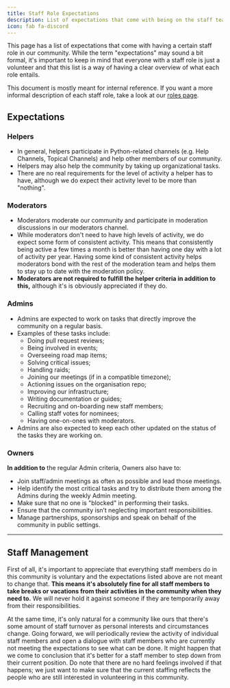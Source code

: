 ```yaml
---
title: Staff Role Expectations
description: List of expectations that come with being on the staff team at Python Discord.
icon: fab fa-discord
---
```


This page has a list of expectations that come with having a certain staff role in our community.
While the term "expectations" may sound a bit formal, it's important to keep in mind that everyone with a staff role is just a volunteer and that this list is a way of having a clear overview of what each role entails.

This document is mostly meant for internal reference.
If you want a more informal description of each staff role, take a look at our [roles page](/pages/server-info/roles/#staff-roles).

## Expectations

### <span class="fas fa-circle" style="color:#eecd36"></span> Helpers

* In general, helpers participate in Python-related channels (e.g. Help Channels, Topical Channels) and help other members of our community.
* Helpers may also help the community by taking up organizational tasks.
* There are no real requirements for the level of activity a helper has to have, although we do expect their activity level to be more than "nothing".

### <span class="fas fa-circle" style="color:#ff9f1b"></span> Moderators

* Moderators moderate our community and participate in moderation discussions in our moderators channel.
* While moderators don't need to have high levels of activity, we do expect some form of consistent activity.
This means that consistently being active a few times a month is better than having one day with a lot of activity per year.
Having some kind of consistent activity helps moderators bond with the rest of the moderation team and helps them to stay up to date with the moderation policy.
* **Moderators are not required to fulfill the helper criteria in addition to this,** although it's is obviously appreciated if they do.

### <span class="fas fa-circle" style="color:#ff784d"></span> Admins

*  Admins are expected to work on tasks that directly improve the community on a regular basis.
*  Examples of these tasks include:
    * Doing pull request reviews;
    * Being involved in events;
    * Overseeing road map items;
    * Solving critical issues;
    * Handling raids;
    * Joining our meetings (if in a compatible timezone);
    * Actioning issues on the organisation repo;
    * Improving our infrastructure;
    * Writing documentation or guides;
    * Recruiting and on-boarding new staff members;
    * Calling staff votes for nominees;
    * Having one-on-ones with moderators.
* Admins are also expected to keep each other updated on the status of the tasks they are working on.

### <span class="fas fa-circle" style="color:#f85950"></span> Owners

**In addition to** the regular Admin criteria, Owners also have to:

*  Join staff/admin meetings as often as possible and lead those meetings.
*  Help identify the most critical tasks and try to distribute them among the Admins during the weekly Admin meeting.
*  Make sure that no one is "blocked" in performing their tasks.
*  Ensure that the community isn’t neglecting important responsibilities.
*  Manage partnerships, sponsorships and speak on behalf of the community in public settings.

---

## Staff Management
First of all, it's important to appreciate that everything staff members do in this community is voluntary and the expectations listed above are not meant to change that.
**This means it's absolutely fine for all staff members to take breaks or vacations from their activities in the community when they need to.**
We will never hold it against someone if they are temporarily away from their responsibilities.
 
At the same time, it's only natural for a community like ours that there's some amount of staff turnover as personal interests and circumstances change.
Going forward, we will periodically review the activity of individual staff members and open a dialogue with staff members who are currently not meeting the expectations to see what can be done.
It might happen that we come to conclusion that it's better for a staff member to step down from their current position.
Do note that there are no hard feelings involved if that happens; we just want to make sure that the current staffing reflects the people who are still interested in volunteering in this community.
